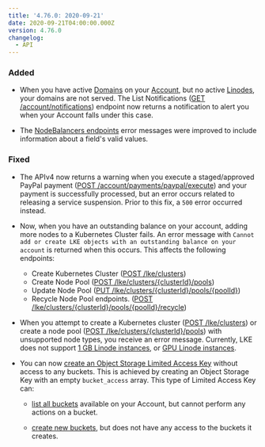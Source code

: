 ```yaml
---
title: '4.76.0: 2020-09-21'
date: 2020-09-21T04:00:00.000Z
version: 4.76.0
changelog:
  - API
---
```


### Added

- When you have active [Domains](https://www.linode.com/docs/api/domains/) on your [Account](https://www.linode.com/docs/api/account/), but no active [Linodes](/api/v4/linode-instances), your domains are not served. The List Notifications ([GET /account/notifications](https://www.linode.com/docs/api/account/)) endpoint now returns a notification to alert you when your Account falls under this case.

- The [NodeBalancers endpoints](/api/v4/nodebalancers) error messages were improved to include information about a field's valid values.

### Fixed

- The APIv4 now returns a warning when you execute a staged/approved PayPal payment ([POST /account/payments/paypal/execute](https://www.linode.com/docs/api/account/)) and your payment is successfully processed, but an error occurs related to releasing a service suspension. Prior to this fix, a `500` error occurred instead.

- Now, when you have an outstanding balance on your account, adding more nodes to a Kubernetes Cluster fails. An error message with `Cannot add or create LKE objects with an outstanding balance on your account` is returned when this occurs. This affects the following endpoints:
    - Create Kubernetes Cluster ([POST /lke/clusters](/api/v4/lke-clusters/#post))
    - Create Node Pool ([POST /lke/clusters/{clusterId}/pools](/api/v4/lke-clusters-cluster-id-pools/#post))
    - Update Node Pool ([PUT /lke/clusters/{clusterId}/pools/{poolId}](/api/v4/lke-clusters-cluster-id-pools-pool-id/#put))
    - Recycle Node Pool endpoints. ([POST /lke/clusters/{clusterId}/pools/{poolId}/recycle](/api/v4/lke-clusters-cluster-id-pools-pool-id-recycle/#post))

- When you attempt to create a Kubernetes cluster ([POST /lke/clusters](/api/v4/lke-clusters/#post)) or create a node pool ([POST /lke/clusters/{clusterId}/pools](/api/v4/lke-clusters-cluster-id-pools/#post)) with unsupported node types, you receive an error message. Currently, LKE does not support [1 GB Linode instances](https://www.linode.com/products/shared/), or [GPU Linode instances](https://www.linode.com/products/gpu/).

- You can now [create an Object Storage Limited Access Key](/api/v4/object-storage-keys/#post) without access to any buckets. This is achieved by creating an Object Storage Key with an empty `bucket_access` array. This type of Limited Access Key can:

    - [list all buckets](/api/v4/object-storage-buckets/) available on your Account, but cannot perform any actions on a bucket.

    - [create new buckets](/api/v4/object-storage-buckets/#post), but does not have any access to the buckets it creates.